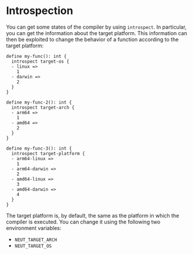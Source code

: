 # Introspection

You can get some states of the compiler by using `introspect`. In particular, you can get the information about the target platform. This information can then be exploited to change the behavior of a function according to the target platform:

```neut
define my-func(): int {
  introspect target-os {
  - linux =>
    1
  - darwin =>
    2
  }
}

define my-func-2(): int {
  introspect target-arch {
  - arm64 =>
    1
  - amd64 =>
    2
  }
}

define my-func-3(): int {
  introspect target-platform {
  - arm64-linux =>
    1
  - arm64-darwin =>
    2
  - amd64-linux =>
    3
  - amd64-darwin =>
    4
  }
}
```

The target platform is, by default, the same as the platform in which the compiler is executed. You can change it using the following two environment variables:

- `NEUT_TARGET_ARCH`
- `NEUT_TARGET_OS`
